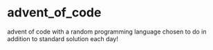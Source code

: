 # advent_of_code

advent of code with a random programming language chosen to do in addition to standard solution each day!